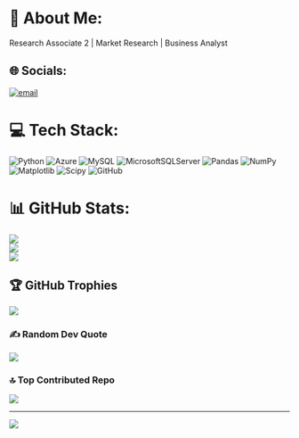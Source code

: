 # 💫 About Me:
Research Associate 2 | Market Research | Business Analyst


## 🌐 Socials:
[![email](https://img.shields.io/badge/Email-D14836?logo=gmail&logoColor=white)](mailto:chaudharyakshay021@gmail.com) 

# 💻 Tech Stack:
![Python](https://img.shields.io/badge/python-3670A0?style=for-the-badge&logo=python&logoColor=ffdd54) ![Azure](https://img.shields.io/badge/azure-%230072C6.svg?style=for-the-badge&logo=microsoftazure&logoColor=white) ![MySQL](https://img.shields.io/badge/mysql-4479A1.svg?style=for-the-badge&logo=mysql&logoColor=white) ![MicrosoftSQLServer](https://img.shields.io/badge/Microsoft%20SQL%20Server-CC2927?style=for-the-badge&logo=microsoft%20sql%20server&logoColor=white) ![Pandas](https://img.shields.io/badge/pandas-%23150458.svg?style=for-the-badge&logo=pandas&logoColor=white) ![NumPy](https://img.shields.io/badge/numpy-%23013243.svg?style=for-the-badge&logo=numpy&logoColor=white) ![Matplotlib](https://img.shields.io/badge/Matplotlib-%23ffffff.svg?style=for-the-badge&logo=Matplotlib&logoColor=black) ![Scipy](https://img.shields.io/badge/SciPy-%230C55A5.svg?style=for-the-badge&logo=scipy&logoColor=%white) ![GitHub](https://img.shields.io/badge/github-%23121011.svg?style=for-the-badge&logo=github&logoColor=white)
# 📊 GitHub Stats:
![](https://github-readme-stats.vercel.app/api?username=Akkshay021&theme=dark&hide_border=false&include_all_commits=false&count_private=false)<br/>
![](https://nirzak-streak-stats.vercel.app/?user=Akkshay021&theme=dark&hide_border=false)<br/>
![](https://github-readme-stats.vercel.app/api/top-langs/?username=Akkshay021&theme=dark&hide_border=false&include_all_commits=false&count_private=false&layout=compact)

## 🏆 GitHub Trophies
![](https://github-profile-trophy.vercel.app/?username=Akkshay021&theme=radical&no-frame=false&no-bg=true&margin-w=4)

### ✍️ Random Dev Quote
![](https://quotes-github-readme.vercel.app/api?type=horizontal&theme=radical)

### 🔝 Top Contributed Repo
![](https://github-contributor-stats.vercel.app/api?username=Akkshay021&limit=5&theme=dark&combine_all_yearly_contributions=true)

---
[![](https://visitcount.itsvg.in/api?id=Akkshay021&icon=0&color=0)](https://visitcount.itsvg.in)

<!-- Proudly created with GPRM ( https://gprm.itsvg.in ) -->
